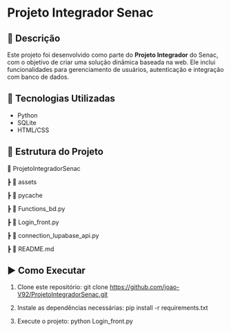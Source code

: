 # Projeto Integrador Senac

## 📌 Descrição
Este projeto foi desenvolvido como parte do **Projeto Integrador** do Senac, com o objetivo de criar uma solução dinâmica baseada na web. Ele inclui funcionalidades para gerenciamento de usuários, autenticação e integração com banco de dados.

## 🚀 Tecnologias Utilizadas
- Python
- SQLite
- HTML/CSS

## 📂 Estrutura do Projeto
📂 ProjetoIntegradorSenac

┣ 📂 assets

┣ 📂 pycache

┣ 📜 Functions_bd.py

┣ 📜 Login_front.py

┣ 📜 connection_lupabase_api.py

┣ 📜 README.md


## ▶️ Como Executar
1. Clone este repositório:
git clone https://github.com/joao-V92/ProjetoIntegradorSenac.git

3. Instale as dependências necessárias:
pip install -r requirements.txt

4. Execute o projeto:
  python Login_front.py
  


